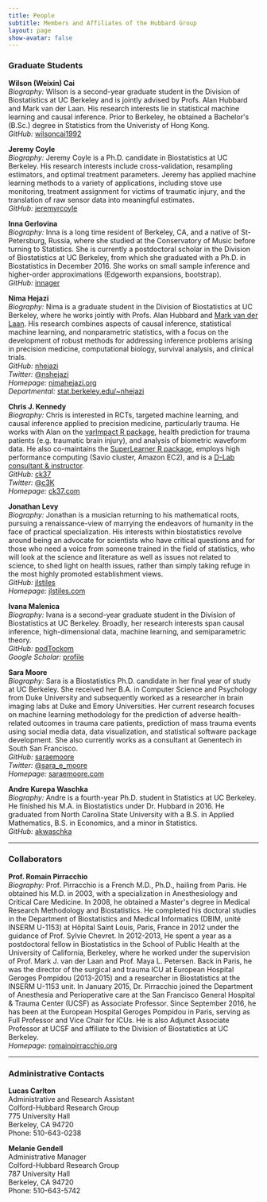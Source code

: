 ```yaml
---
title: People
subtitle: Members and Affiliates of the Hubbard Group
layout: page
show-avatar: false
---
```


### Graduate Students

<a name="wilson-cai"></a>__Wilson (Weixin) Cai__<br/>
_Biography:_ Wilson is a second-year graduate student in the Division of
Biostatistics at UC Berkeley and is jointly advised by Profs. Alan Hubbard and
Mark van der Laan. His research interests lie in statistical machine learning
and causal inference. Prior to Berkeley, he obtained a Bachelor's (B.Sc.)
degree in Statistics from the Univeristy of Hong Kong.<br/>
_GitHub:_ [wilsoncai1992](https://github.com/wilsoncai1992)<br/>

<a name="jeremy-coyle"></a>__Jeremy Coyle__<br/>
_Biography:_ Jeremy Coyle is a Ph.D. candidate in Biostatistics at UC Berkeley.
His research interests include cross-validation, resampling estimators, and
optimal treatment parameters. Jeremy has applied machine learning methods to a
variety of applications, including stove use monitoring, treatment assignment
for victims of traumatic injury, and the translation of raw sensor data into
meaningful estimates.<br/>
_GitHub:_ [jeremyrcoyle](https://github.com/jeremyrcoyle)<br/>

<a name="inna-gerlovina"></a>__Inna Gerlovina__<br/>
_Biography:_ Inna is a long time resident of Berkeley, CA, and a native of
St-Petersburg, Russia, where she studied at the Conservatory of Music before
turning to Statistics. She is currently a postdoctoral scholar in the Division
of Biostatistics at UC Berkeley, from which she graduated with a Ph.D. in
Biostatistics in December 2016. She works on small sample inference and
higher-order approximations (Edgeworth expansions, bootstrap).<br/>
_GitHub:_ [innager](https://github.com/innager)<br/>

<a name="nima-hejazi"></a>__Nima Hejazi__<br/>
_Biography:_ Nima is a graduate student in the Division of Biostatistics at UC
Berkeley, where he works jointly with Profs. Alan Hubbard and [Mark van der
Laan](https://www.stat.berkeley.edu/~laan). His research combines aspects of
causal inference, statistical machine learning, and nonparametric statistics,
with a focus on the development of robust methods for addressing inference
problems arising in precision medicine, computational biology, survival
analysis, and clinical trials.<br/>
_GitHub:_ [nhejazi](https://github.com/nhejazi)<br/>
_Twitter:_ [@nshejazi](https://twitter.com/nshejazi)<br/>
_Homepage:_ [nimahejazi.org](http://nimahejazi.org)<br/>
_Departmental:_ [stat.berkeley.edu/~nhejazi](https://www.stat.berkeley.edu/~nhejazi/)<br/>

<a name="chris-kennedy"></a>__Chris J. Kennedy__<br/>
_Biography:_ Chris is interested in RCTs, targeted
machine learning, and causal inference applied to precision medicine,
particularly trauma. He works with Alan on the [varImpact R package](http://github.com/ck37/varImpact), health
prediction for trauma patients (e.g. traumatic brain injury), and analysis of
biometric waveform data. He also co-maintains the
[SuperLearner R package](http://github.com/ecpolley/SuperLearner), employs high performance computing (Savio cluster,
Amazon EC2), and is a [D-Lab consultant & instructor](http://dlab.berkeley.edu/consultation/chris-kennedy).<br/>
_GitHub:_ [ck37](https://github.com/ck37)<br/>
_Twitter:_ [@c3K](https://twitter.com/c3k)<br/>
_Homepage:_ [ck37.com](http://ck37.com)<br/>

<a name="jonathan-levy"></a>__Jonathan Levy__<br/>
_Biography:_ Jonathan is a musician returning to his mathematical roots,
pursuing a renaissance-view of marrying the endeavors of humanity in the face
of practical specialization. His interests within biostatistics revolve around
being an advocate for scientists who have critical questions and for those who
need a voice from someone trained in the field of statistics, who will look at
the science and literature as well as issues not related to science, to shed
light on health issues, rather than simply taking refuge in the most highly
promoted establishment views.<br/>
_GitHub:_ [jlstiles](https://github.com/jlstiles)<br/>
_Homepage:_ [jlstiles.com](http://www.jlstiles.com)<br/>

<a name="ivana-malenica"></a>__Ivana Malenica__<br/>
_Biography:_ Ivana is a second-year graduate student in the Division of
Biostatistics at UC Berkeley. Broadly, her research interests span causal
inference, high-dimensional data, machine learning, and semiparametric
theory.<br/>
_GitHub:_ [podTockom](https://github.com/podTockom)<br/>
_Google Scholar:_
[profile](https://scholar.google.com/citations?user=kysY8qoAAAAJ&hl=en)<br/>

<a name="sara-moore"></a>__Sara Moore__<br/>
_Biography:_ Sara is a Biostatistics Ph.D. candidate in her final year of study
at UC Berkeley. She received her B.A. in Computer Science and Psychology from
Duke University and subsequently worked as a researcher in brain imaging labs
at Duke and Emory Universities. Her current research focuses on machine
learning methodology for the prediction of adverse health-related outcomes in
trauma care patients, prediction of mass trauma events using social media data,
data visualization, and statistical software package development. She also
currently works as a consultant at Genentech in South San Francisco.<br/>
_GitHub:_ [saraemoore](https://github.com/saraemoore)<br/>
_Twitter:_ [@sara_e_moore](https://twitter.com/sara_e_moore)<br/>
_Homepage:_ [saraemoore.com](http://www.saraemoore.com)<br/>

<a name="andre-waschka"></a>__Andre Kurepa Waschka__<br/>
_Biography:_ Andre is a fourth-year Ph.D. student in Statistics at UC Berkeley.
He finished his M.A. in Biostatistics under Dr. Hubbard in 2016. He graduated
from  North Carolina State University with a B.S. in Applied Mathematics, B.S.
in Economics, and a minor in Statistics.<br/>
_GitHub:_ [akwaschka](https://github.com/akwaschka)<br/>

---

### Collaborators

<a name="romain-pirracchio"></a>__Prof. Romain Pirracchio__<br/>
_Biography:_ Prof. Pirracchio is a French M.D., Ph.D., hailing from Paris. He
obtained his M.D. in 2003, with a specialization in Anesthesiology and Critical
Care Medicine. In 2008, he obtained a Master's degree in Medical Research
Methodology and Biostatistics. He completed his doctoral studies in the
Department of Biostatistics and Medical Informatics (DBIM, unité INSERM U-1153)
at Hôpital Saint Louis, Paris, France in 2012 under the guidance of Prof.
Sylvie Chevret. In 2012-2013, He spent a year as a postdoctoral fellow in
Biostatistics in the School of Public Health at the University of California,
Berkeley, where he worked under the supervision of Prof. Mark J. van der Laan
and Prof. Maya L. Petersen. Back in Paris, he was the director of the surgical
and trauma ICU at European Hospital Geroges Pompidou (2013-2015) and a
researcher in Biostatistics at the INSERM U-1153 unit. In January 2015, Dr.
Pirracchio joined the Department of Anesthesia and Perioperative care at the
San Francisco General Hospital & Trauma Center (UCSF) as Associate Professor.
Since September 2016, he has been at the European Hospital Geroges Pompidou in
Paris, serving as Full Professor and Vice Chair for ICUs. He is also Adjunct
Associate Professor at UCSF and affiliate to the Division of Biostatistics at
UC Berkeley.<br/>
_Homepage_: [romainpirracchio.org](http://www.romainpirracchio.org)<br/>

---

### Administrative Contacts

<a name="lucas-carlton"></a>__Lucas Carlton__<br/>
Administrative and Research Assistant<br/>
Colford-Hubbard Research Group<br/>
775 University Hall<br/>
Berkeley, CA 94720<br/>
Phone: 510-643-0238<br/>

<a name="melanie-gendell"></a>__Melanie Gendell__<br/>
Administrative Manager<br/>
Colford-Hubbard Research Group<br/>
787 University Hall<br/>
Berkeley, CA  94720<br/>
Phone: 510-643-5742<br/>
